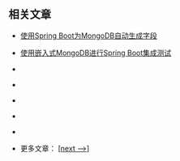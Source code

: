 ## 相关文章

- [使用Spring Boot为MongoDB自动生成字段](docs/使用SpringBoot为MongoDB自动生成字段.md)
- [使用嵌入式MongoDB进行Spring Boot集成测试](docs/使用嵌入式MongoDB进行SpringBoot集成测试.md)
- []()
- []()
- []()
- []()
- []()

- 更多文章： [[next -->]](../spring-boot-persistence-mongodb-2/README.md)